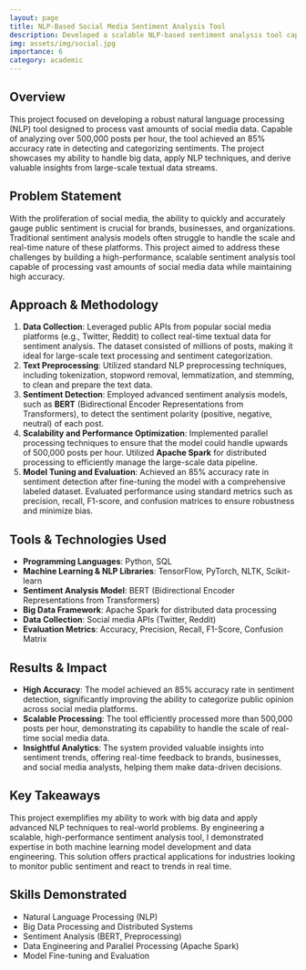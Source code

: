 ```yaml
---
layout: page
title: NLP-Based Social Media Sentiment Analysis Tool
description: Developed a scalable NLP-based sentiment analysis tool capable of processing over 500,000 social media posts per hour with 85% accuracy, providing valuable insights into public sentiment trends in real-time.
img: assets/img/social.jpg
importance: 6
category: academic
---
```

## Overview
This project focused on developing a robust natural language processing (NLP) tool designed to process vast amounts of social media data. Capable of analyzing over 500,000 posts per hour, the tool achieved an 85% accuracy rate in detecting and categorizing sentiments. The project showcases my ability to handle big data, apply NLP techniques, and derive valuable insights from large-scale textual data streams.

## Problem Statement
With the proliferation of social media, the ability to quickly and accurately gauge public sentiment is crucial for brands, businesses, and organizations. Traditional sentiment analysis models often struggle to handle the scale and real-time nature of these platforms. This project aimed to address these challenges by building a high-performance, scalable sentiment analysis tool capable of processing vast amounts of social media data while maintaining high accuracy.

## Approach & Methodology
1. **Data Collection**: Leveraged public APIs from popular social media platforms (e.g., Twitter, Reddit) to collect real-time textual data for sentiment analysis. The dataset consisted of millions of posts, making it ideal for large-scale text processing and sentiment categorization.
2. **Text Preprocessing**: Utilized standard NLP preprocessing techniques, including tokenization, stopword removal, lemmatization, and stemming, to clean and prepare the text data.
3. **Sentiment Detection**: Employed advanced sentiment analysis models, such as **BERT** (Bidirectional Encoder Representations from Transformers), to detect the sentiment polarity (positive, negative, neutral) of each post.
4. **Scalability and Performance Optimization**: Implemented parallel processing techniques to ensure that the model could handle upwards of 500,000 posts per hour. Utilized **Apache Spark** for distributed processing to efficiently manage the large-scale data pipeline.
5. **Model Tuning and Evaluation**: Achieved an 85% accuracy rate in sentiment detection after fine-tuning the model with a comprehensive labeled dataset. Evaluated performance using standard metrics such as precision, recall, F1-score, and confusion matrices to ensure robustness and minimize bias.

## Tools & Technologies Used
- **Programming Languages**: Python, SQL
- **Machine Learning & NLP Libraries**: TensorFlow, PyTorch, NLTK, Scikit-learn
- **Sentiment Analysis Model**: BERT (Bidirectional Encoder Representations from Transformers)
- **Big Data Framework**: Apache Spark for distributed data processing
- **Data Collection**: Social media APIs (Twitter, Reddit)
- **Evaluation Metrics**: Accuracy, Precision, Recall, F1-Score, Confusion Matrix

## Results & Impact
- **High Accuracy**: The model achieved an 85% accuracy rate in sentiment detection, significantly improving the ability to categorize public opinion across social media platforms.
- **Scalable Processing**: The tool efficiently processed more than 500,000 posts per hour, demonstrating its capability to handle the scale of real-time social media data.
- **Insightful Analytics**: The system provided valuable insights into sentiment trends, offering real-time feedback to brands, businesses, and social media analysts, helping them make data-driven decisions.

## Key Takeaways
This project exemplifies my ability to work with big data and apply advanced NLP techniques to real-world problems. By engineering a scalable, high-performance sentiment analysis tool, I demonstrated expertise in both machine learning model development and data engineering. This solution offers practical applications for industries looking to monitor public sentiment and react to trends in real time.

## Skills Demonstrated
+ Natural Language Processing (NLP)
+ Big Data Processing and Distributed Systems
+ Sentiment Analysis (BERT, Preprocessing)
+ Data Engineering and Parallel Processing (Apache Spark)
+ Model Fine-tuning and Evaluation
